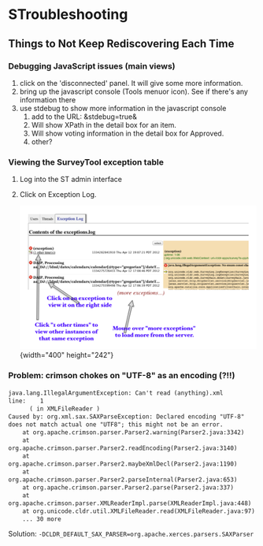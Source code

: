 # STroubleshooting

## Things to Not Keep Rediscovering Each Time

### Debugging JavaScript issues (main views)

1.  click on the 'disconnected' panel. It will give some more information.
2.  bring up the javascript console (Tools menuor icon). See if there's any
    information there
3.  use stdebug to show more information in the javascript console
    1.  add to the URL: &stdebug=true&
    2.  Will show XPath in the detail box for an item.
    3.  Will show voting information in the detail box for Approved.
    4.  other?

### Viewing the SurveyTool exception table

1.  Log into the ST admin interface
2.  Click on Exception Log.

    ![image](stdocs_exceptoion.png){width="400" height="242"}

### Problem: crimson chokes on "UTF-8" as an encoding (?!!)

```none
java.lang.IllegalArgumentException: Can't read (anything).xml    line:    1
      ( in XMLFileReader )
Caused by: org.xml.sax.SAXParseException: Declared encoding "UTF-8" does not match actual one "UTF8"; this might not be an error.
    at org.apache.crimson.parser.Parser2.warning(Parser2.java:3342)
    at org.apache.crimson.parser.Parser2.readEncoding(Parser2.java:3140)
    at org.apache.crimson.parser.Parser2.maybeXmlDecl(Parser2.java:1190)
    at org.apache.crimson.parser.Parser2.parseInternal(Parser2.java:653)
    at org.apache.crimson.parser.Parser2.parse(Parser2.java:337)
    at org.apache.crimson.parser.XMLReaderImpl.parse(XMLReaderImpl.java:448)
    at org.unicode.cldr.util.XMLFileReader.read(XMLFileReader.java:97)
    ... 30 more
```

Solution: `-DCLDR_DEFAULT_SAX_PARSER=org.apache.xerces.parsers.SAXParser`
